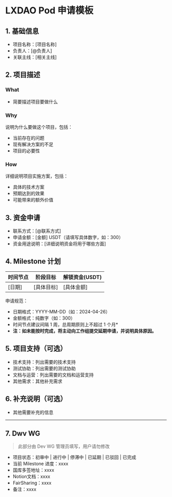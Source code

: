 # LXDAO Pod 申请模板

## 1. 基础信息
- 项目名称：[项目名称]
- 负责人：[@负责人]
- 关联主线：[相关主线]

## 2. 项目描述

### What
- 简要描述项目要做什么

### Why
说明为什么要做这个项目，包括：
- 当前存在的问题
- 现有解决方案的不足
- 项目的必要性

### How
详细说明项目实施方案，包括：
- 具体的技术方案
- 预期达到的效果
- 可能带来的额外价值

## 3. 资金申请
- 联系方式：[@联系方式]
- 申请金额：[金额] USDT（请填写具体数字，如：300）
- 资金用途说明：[详细说明资金将用于哪些方面]

## 4. Milestone 计划
| 时间节点 | 阶段目标 | 解锁资金(USDT) |
|---------|---------|--------------|
| [日期] | [具体目标] |[具体金额]|

申请规范：
- 日期格式：YYYY-MM-DD（如：2024-04-26）
- 金额格式：纯数字（如：300）
- 时间节点建议间隔 1 周，总周期原则上不超过 1 个月*
- **注：如未能按时完成，将主动向工作组提交延期申请，并说明具体原因。**

## 5. 项目支持（可选）
- 技术支持：列出需要的技术支持
- 测试协助：列出需要的测试协助
- 文档与运营：列出需要的文档和运营支持
- 其他需求：其他补充需求

## 6. 补充说明（可选）
- 其他需要补充的信息

----

## 7. Dwv WG
> 此部分由 Dev WG 管理员填写，用户请勿修改

- 项目状态：初审中 | 进行中 | 停滞中 | 已延期 | 已驳回 | 已完成
- 当前 Milestone 进度：xxxx
- 国库多签地址：xxxx
- Notion文档：xxxx
- FairSharing：xxxx
- 备注：xxxx